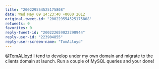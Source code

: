 ```yaml
---
title: "200229554525175808"
date: Wed May 09 14:23:40 +0000 2012
original-tweet-id: "200229554525175808"
retweets: 0
favorites: 0
reply-tweet-id: "200222659022290944"
reply-user-id: "223904855"
reply-user-screen-name: "TomALloyd"
---
```

<a href="https://twitter.com/TomALloyd">@TomALloyd</a> I tend to develop under my own domain and migrate to the clients domain at launch. Run a couple of MySQL queries and your done!
